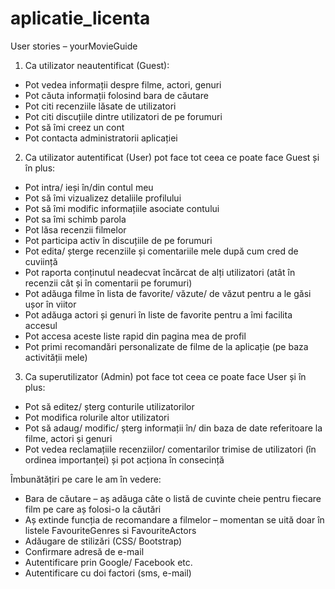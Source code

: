 # aplicatie_licenta

User stories – yourMovieGuide
1.	Ca utilizator neautentificat (Guest):
-	Pot vedea informații despre filme, actori, genuri
-	Pot căuta informații folosind bara de căutare
-	Pot citi recenziile lăsate de utilizatori
-	Pot citi discuțiile dintre utilizatori de pe forumuri
-	Pot să îmi creez un cont
-	Pot contacta administratorii aplicației

2.	Ca utilizator autentificat (User) pot face tot ceea ce poate face Guest și în plus: 
-	Pot intra/ ieși în/din contul meu
-	Pot să îmi vizualizez detaliile profilului
-	Pot să îmi modific informațiile asociate contului
-	Pot sa îmi schimb parola
-	Pot lăsa recenzii filmelor
-	Pot participa activ în discuțiile de pe forumuri
-	Pot edita/ șterge recenziile și comentariile mele după cum cred de cuviință
-	Pot raporta conținutul neadecvat încărcat de alți utilizatori (atât în recenzii cât și în comentarii pe forumuri)
-	Pot adăuga filme în lista de favorite/ văzute/ de văzut pentru a le găsi ușor în viitor
-	Pot adăuga actori și genuri în liste de favorite pentru a îmi facilita accesul
-	Pot accesa aceste liste rapid din pagina mea de profil
-	Pot primi recomandări personalizate de filme de la aplicație (pe baza activității mele)

3.	Ca superutilizator (Admin) pot face tot ceea ce poate face User și în plus:
-	Pot să editez/ șterg conturile utilizatorilor
-	Pot modifica rolurile altor utilizatori
-	Pot să adaug/ modific/ șterg informații în/ din baza de date referitoare la filme, actori și genuri
-	Pot vedea reclamațiile recenziilor/ comentarilor trimise de utilizatori (în ordinea importanței) și pot acționa în consecință

Îmbunătățiri pe care le am în vedere:
-	Bara de căutare – aș adăuga câte o listă de cuvinte cheie pentru fiecare film pe care aș folosi-o la căutări
-	Aș extinde funcția de recomandare a filmelor – momentan se uită doar în listele FavouriteGenres si FavouriteActors
-	Adăugare de stilizări (CSS/ Bootstrap)
-	Confirmare adresă de e-mail
-	Autentificare prin Google/ Facebook etc.
-	Autentificare cu doi factori (sms, e-mail)
